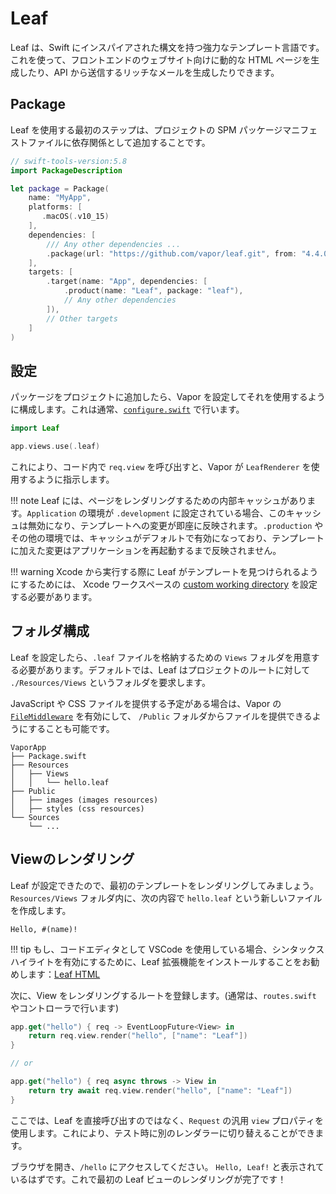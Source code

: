 # Leaf

Leaf は、Swift にインスパイアされた構文を持つ強力なテンプレート言語です。これを使って、フロントエンドのウェブサイト向けに動的な HTML ページを生成したり、API から送信するリッチなメールを生成したりできます。

## Package

Leaf を使用する最初のステップは、プロジェクトの SPM パッケージマニフェストファイルに依存関係として追加することです。

```swift
// swift-tools-version:5.8
import PackageDescription

let package = Package(
    name: "MyApp",
    platforms: [
       .macOS(.v10_15)
    ],
    dependencies: [
        /// Any other dependencies ...
        .package(url: "https://github.com/vapor/leaf.git", from: "4.4.0"),
    ],
    targets: [
        .target(name: "App", dependencies: [
            .product(name: "Leaf", package: "leaf"),
            // Any other dependencies
        ]),
        // Other targets
    ]
)
```

## 設定

パッケージをプロジェクトに追加したら、Vapor を設定してそれを使用するように構成します。これは通常、[`configure.swift`](../getting-started/folder-structure.md#configureswift) で行います。

```swift
import Leaf

app.views.use(.leaf)
```

これにより、コード内で `req.view` を呼び出すと、Vapor が `LeafRenderer` を使用するように指示します。

!!! note 
    Leaf には、ページをレンダリングするための内部キャッシュがあります。`Application` の環境が `.development` に設定されている場合、このキャッシュは無効になり、テンプレートへの変更が即座に反映されます。`.production` やその他の環境では、キャッシュがデフォルトで有効になっており、テンプレートに加えた変更はアプリケーションを再起動するまで反映されません。

!!! warning 
    Xcode から実行する際に Leaf がテンプレートを見つけられるようにするためには、 Xcode ワークスペースの [custom working directory](../getting-started/xcode.md#_1) を設定する必要があります。
## フォルダ構成

Leaf を設定したら、`.leaf` ファイルを格納するための `Views` フォルダを用意する必要があります。デフォルトでは、Leaf はプロジェクトのルートに対して `./Resources/Views` というフォルダを要求します。

JavaScript や CSS ファイルを提供する予定がある場合は、Vapor の [`FileMiddleware`](https://api.vapor.codes/vapor/documentation/vapor/filemiddleware) を有効にして、 `/Public` フォルダからファイルを提供できるようにすることも可能です。

```
VaporApp
├── Package.swift
├── Resources
│   ├── Views
│   │   └── hello.leaf
├── Public
│   ├── images (images resources)
│   ├── styles (css resources)
└── Sources
    └── ...
```

## Viewのレンダリング

Leaf が設定できたので、最初のテンプレートをレンダリングしてみましょう。`Resources/Views` フォルダ内に、次の内容で `hello.leaf` という新しいファイルを作成します。

```leaf
Hello, #(name)!
```

!!! tip
    もし、コードエディタとして VSCode を使用している場合、シンタックスハイライトを有効にするために、Leaf 拡張機能をインストールすることをお勧めします：[Leaf HTML](https://marketplace.visualstudio.com/items?itemName=Francisco.html-leaf)

次に、View をレンダリングするルートを登録します。(通常は、`routes.swift` やコントローラで行います)

```swift
app.get("hello") { req -> EventLoopFuture<View> in
    return req.view.render("hello", ["name": "Leaf"])
}

// or

app.get("hello") { req async throws -> View in
    return try await req.view.render("hello", ["name": "Leaf"])
}
```

ここでは、Leaf を直接呼び出すのではなく、`Request` の汎用 `view` プロパティを使用します。これにより、テスト時に別のレンダラーに切り替えることができます。

ブラウザを開き、`/hello` にアクセスしてください。 `Hello, Leaf!` と表示されているはずです。これで最初の Leaf ビューのレンダリングが完了です！

